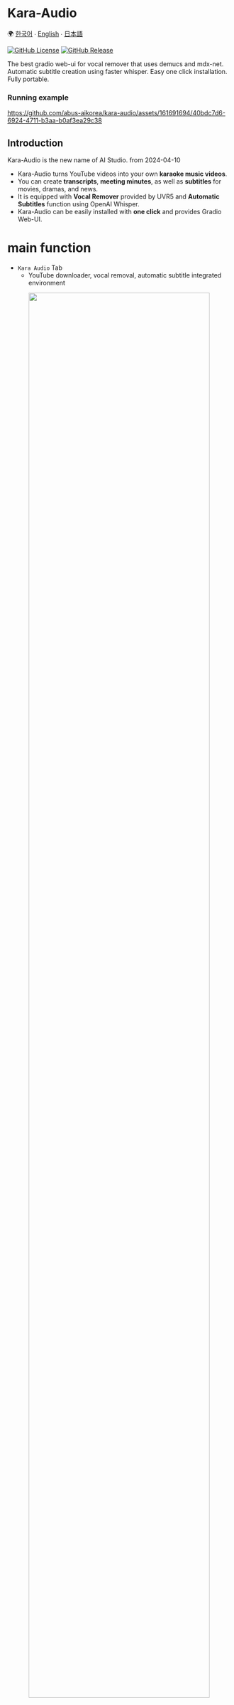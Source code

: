 # Kara-Audio

🌍 [한국어](docs/README.kor.md) ∙ [English](docs/README.eng.md) ∙ [日本語](docs/README.jpn.md)

[![GitHub License](https://img.shields.io/github/license/abus-aikorea/kara-audio)](LICENSE)
[![GitHub Release](https://img.shields.io/github/v/release/abus-aikorea/kara-audio)](https://github.com/abus-aikorea/kara-audio/releases)

The best gradio web-ui for vocal remover that uses demucs and mdx-net. 
Automatic subtitle creation using faster whisper. Easy one click installation. Fully portable.


### Running example

https://github.com/abus-aikorea/kara-audio/assets/161691694/40bdc7d6-6924-4711-b3aa-b0af3ea29c38




## Introduction
Kara-Audio is the new name of AI Studio. from 2024-04-10

* Kara-Audio turns YouTube videos into your own **karaoke music videos**.
* You can create **transcripts**, **meeting minutes**, as well as **subtitles** for movies, dramas, and news.
* It is equipped with **Vocal Remover** provided by UVR5 and **Automatic Subtitles** function using OpenAI Whisper.
* Kara-Audio can be easily installed with **one click** and provides Gradio Web-UI.



# main function

  * `Kara Audio` Tab
      - YouTube downloader, vocal removal, automatic subtitle integrated environment

<p align="center">
  <img style="width: 90%; height: 90%" src="docs/images/main_page.eng.png?raw=true" alt=""/>
</p>  

  * `Demixing` Tab
    - Vocal separation, Reverb/Echo removal
    - MDX-Net, Demucs model support
    - Supports 3 audio outputs (wav, flac, mp3)

  * `Subtitle` Tab
    - Voice recognition, Automatic subtitles (srt, vtt, txt)
    - Supports over 90 languages (English, Japanese, French, German, Chinese, 한국어)



## Key-Features
* You can download YouTube videos (mp4, webm) and save them as audio files (mp3, wav, flac).
* We provide vocal remover. Uses **MDX-Net** and **Demucs**.
* Automatic subtitle creation is possible through AI voice recognition. It uses OpenAI’s high-performance voice recognition engine, **Whisper**.
* Whisper supports over 90 languages, including Japanese, Korean, English, Chinese, French, and Spanish.
* **One-click installation**. Once installed, you can use it **permanently** at no additional cost. (※ Free version has **30 minute limit** on usage time)
* Provides **Web-UI**. Google Chrome browser is recommended.


## Running Environment
* OS : Windows 10/11 (64bits) **※ Linux, Mac OS is not supported.**
* CPU: Intel Processor 2GHz or faster (or equivalent compatible)
* RAM: 16GB or more
* HDD: At least 20GB of free space during installation
* GPU: NVIDIA graphics card supporting CUDA 12.3 is recommended. VRAM 6GB or more.
* Internet connection required (installation)


## Installing and running

### step 1. Package preparation
* A. Paid version
    + Unzip the compressed file (**kara-audio-x.zip**) included in the USB to an appropriate location on your computer.
    + Or, copy the already unzipped folder (**kara-audio-x**) to an appropriate location on your computer.

* B. Free version
  + Download and unzip the latest release ( **Source code (zip)** ) from [![GitHub Release](https://img.shields.io/github/v/release/abus-aikorea/kara-audio)](https://github.com/abus-aikorea/kara-audio/releases)
  + Or, download source code with git clone

```bash
git clone https://github.com/abus-aikorea/kara-audio.git
```

### step 2. How to install and run

0. Before installation
   - Run Windows Update to update the system to the latest status.
   - Update the NVIDIA Graphic Driver to the latest status.

1. Run `configure.bat`
     * Install ffmpeg and CUDA (if using an NVIDIA GPU) and the Windows SDK on Windows.
     * Installation requires an Internet connection and may take more than an hour depending on your computer specifications.
     * Never close the Windows-Command window during installation. (If the operation appears to have stopped, press the space bar occasionally)
     * If an error occurs during installation, we recommend running uninstall.bat and starting again from the beginning.
     * configure.bat only needs to be run once.

2. Run `start.bat`
     * Start Kara-Audio. Web-UI will run automatically.
     * When running for the first time, install Kara-Audio first.
     * Installation requires an Internet connection and may take more than an hour depending on your computer specifications.
     * Never close the Windows-Command window during installation. (If the operation appears to have stopped, press the space bar occasionally)
     * If an error occurs during installation, delete the installer_files folder and run start.bat again.

    #### When the browser does not run automatically
     * Close the Windows-Commnad window and run start.bat again or
     * Run the browser directly and enter the address displayed in the Windows-Command window (e.g. **http://127.0.0.1:7894** ) into the address bar.


### step 3. How to uninstall
* Run `uninstall.bat`
  * Remove installer_files . 
  * Remove the ffmepg, CUDA packages and Windows SDK installed on Windows (if selected)

* Kara-Audio has a **portable** installation as standard. To uninstall the program, deleting the installation folder is sufficient.


## Tips for use

1. About Demixer
   - Facebook Research's Demucs models (htdemucs, htdemucs_6s, htdemucs_ft, mdx_extra) all show good performance.
   - Demucs runs quite well even on low-end PCs (8GB of RAM).
   - In MDX-Net, UVR-MDX-NET-Voc_FT, Kim_Vocal_2, UVR_MDXNET_KARA_2, etc. show good performance.
   - MDX-Net models only operate on high-end PCs (RAM 16GB or more).
   - Try using the models one by one and find one that suits your purpose.
   - We recommend using the latest NVIDIA GPU (VRAM 6GB or higher). Out-of-memory errors may occur if VRAM is insufficient.

2. About Whisper
   - Large-V2 model is best. The rest have poor recognition rates.
   - If the audio language is 'Korean', it is best to set the Whisper language to 'Korean' as well.
   - When the audio language is 'Korean', if you set the Whisper language to 'Japanese', 'Japanese' will be output, but the accuracy will be low. (Google Translator is better.)
   - The **Denoise** option removes noise using the MDX-Net model. Voice recognition results may improve. (Use only on high-end PC)
   - 

## Caution!!
When Windows Defender mistakenly recognizes a batch file as a Trojan, this is often called a 'False Positive'. To solve this problem, you can go through the following steps:

1. File exception handling: In Windows Defender, you can set certain files or processes to skip security scanning. To do this, follow the steps below:
   * Click the ‘Start’ button and go to ‘Settings’.
   * Click ‘Update & Security’.
   * Select ‘Windows Security’ and go to ‘Virus & threat protection’.
   * Click ‘Manage Virus & Threat Protection Settings’.
   * Select 'Add exception' in 'Virus & threat protection settings'.
   * Select 'File or Folder', find the batch file in question and add it as an exception.
2. Temporarily disable Windows Defender: This may be a temporary solution. However, you must be careful when using this method as it may expose your computer to other threats.
3. Report the problem to anti-virus software: If you are sure that the file is not a Trojan horse, you can report it to Microsoft as a False Positive. Microsoft will review this and take any necessary action.


## Contact us
* e-mail: <abus.aikorea@gmail.com>
* homepage(Korean): <https://slashpage.com/abus>
* 네이버 스마트스토어(korean): <https://smartstore.naver.com/abus/category/ALL?cp=1>
* Coupang(Korean): <https://www.coupang.com/vp/products/7875503674>
* Amazon(US): <https://www.amazon.com/dp/B0CTQQDPXT>
* Amazon(Japan): <https://www.amazon.co.jp/dp/B0CTHT2JH3>


## YouTube
* Product Information: <https://youtu.be/heEN4UIQLjc>
* Automatic Subtitle∙Translation: <https://youtu.be/uQ14hoEiI4c?si=Io9K_vIDYyeu9Z8_>
* Home Karaoke: <https://youtube.com/playlist?list=PLwx5dnMDVC9bVxfGo58U-R-w3fUHqwiD6&si=TZBh5AFjcr7_dyiI>
  

## Credits
* UVR5: <https://github.com/Anjok07/ultimatevocalremovergui>
* FacebookResearch Demucs: <https://github.com/facebookresearch/demucs>
* OpenAI Whisper: <https://github.com/openai/whisper>
* Faster-Whisper: <https://github.com/SYSTRAN/faster-whisper>
* yt-dlp: <https://github.com/yt-dlp/yt-dlp>
* gradio: <https://github.com/gradio-app/gradio>


## Copyright
<img src="docs/images/ABUS-logo.jpg" width="100" height="100"> by [ABUS](https://slashpage.com/abus)